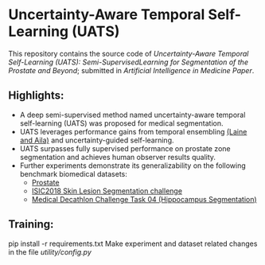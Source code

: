 # Uncertainty-Aware Temporal Self-Learning (UATS)

This repository contains the source code of *Uncertainty-Aware Temporal Self-Learning (UATS): Semi-SupervisedLearning for Segmentation of the Prostate and Beyond*; submitted in *Artificial Intelligence in Medicine Paper*.

## Highlights:
- A deep semi-supervised method named uncertainty-aware temporal self-learning (UATS) was proposed for medical segmentation.
- UATS leverages performance gains from temporal ensembling [(Laine and Aila)](https://arxiv.org/abs/1610.02242) and uncertainty-guided self-learning.
- UATS surpasses fully supervised performance on prostate zone segmentation and achieves human observer results quality.
- Further experiments demonstrate its generalizability on the following benchmark biomedical datasets:
  - [Prostate](http://www.var.ovgu.de/isbi2019/)
  - [ISIC2018 Skin Lesion Segmentation challenge](https://challenge2018.isic-archive.com/)
  - [Medical Decathlon Challenge Task 04 (Hippocampus Segmentation)](http://medicaldecathlon.com/)

## Training:
pip install -r requirements.txt
Make experiment and dataset related changes in the file *utility/config.py*

